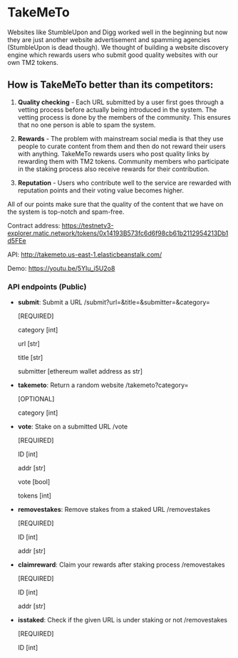 # TakeMeTo

Websites like StumbleUpon and Digg worked well in the beginning but now they are just another website advertisement and spamming agencies (StumbleUpon is dead though). We thought of building a website discovery engine which rewards users who submit good quality websites with our own TM2 tokens. 

## How is TakeMeTo better than its competitors:

1. **Quality checking** - Each URL submitted by a user first goes through a vetting process before actually being introduced in the system. The vetting process is done by the members of the community. This ensures that no one person is able to spam the system. 

2. **Rewards** - The problem with mainstream social media is that they use people to curate content from them and then do not reward their users with anything. TakeMeTo rewards users who post quality links by rewarding them with TM2 tokens. Community members who participate in the staking process also receive rewards for their contribution.

3. **Reputation** - Users who contribute well to the service are rewarded with reputation points and their voting value becomes higher.

All of our points make sure that the quality of the content that we have on the system is top-notch and spam-free.

Contract address: https://testnetv3-explorer.matic.network/tokens/0x14193B573fc6d6f98cb61b2112954213Db1d5FEe

API: http://takemeto.us-east-1.elasticbeanstalk.com/

Demo: https://youtu.be/5YIu_i5U2o8

### API endpoints (Public)

- **submit**: Submit a URL
    /submit?url=&title=&submitter=&category=
    
    [REQUIRED]
    
    category [int]
    
    url [str]
    
    title [str]
    
    submitter [ethereum wallet address as str]
    
    
- **takemeto**: Return a random website
    /takemeto?category=
    
    [OPTIONAL]
    
    category [int]

- **vote**: Stake on a submitted URL
    /vote
    
    [REQUIRED]
    
    ID [int]
    
    addr [str]
    
    vote [bool]
    
    tokens [int]

- **removestakes**: Remove stakes from a staked URL
    /removestakes
    
    [REQUIRED]
    
    ID [int]
    
    addr [str]
    
- **claimreward**: Claim your rewards after staking process
    /removestakes
    
    [REQUIRED]
    
    ID [int]
    
    addr [str]

- **isstaked**: Check if the given URL is under staking or not
    /removestakes
    
    [REQUIRED]
    
    ID [int]
    
